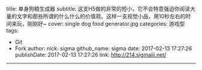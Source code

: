 title: 单身狗粮生成器
subtitle: 这支H5做的非常的短小，它不会特意强迫你阅读大量的文字和那些所谓的什么什么的价值观。这样一支视觉小品，用10秒左右的时间来玩，刚刚好~
cover: single dog food generator.jpg
categories: 游戏型
tags:
  - Git
  - Fork
author:
  nick: sigma
  github_name: sigma
date: 2017-02-13 17:27:26
publishDate: 2017-02-13 17:27:26
link: http://214.sigmaiii.net/
---

<!-- more -->
